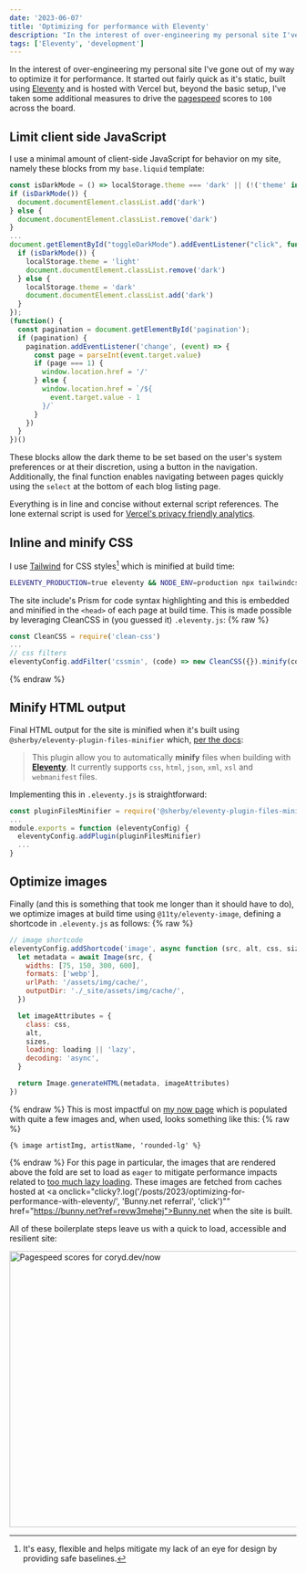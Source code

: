 ```yaml
---
date: '2023-06-07'
title: 'Optimizing for performance with Eleventy'
description: "In the interest of over-engineering my personal site I've gone out of my way to optimize it for performance."
tags: ['Eleventy', 'development']
---
```


In the interest of over-engineering my personal site I've gone out of my way to optimize it for performance. It started out fairly quick as it's static, built using [Eleventy](https://www.11ty.dev) and is hosted with Vercel but, beyond the basic setup, I've taken some additional measures to drive the [pagespeed](https://pagespeed.web.dev) scores to `100` across the board.<!-- excerpt -->

## Limit client side JavaScript

I use a minimal amount of client-side JavaScript for behavior on my site, namely these blocks from my `base.liquid` template:

```javascript
const isDarkMode = () => localStorage.theme === 'dark' || (!('theme' in localStorage) && window.matchMedia('(prefers-color-scheme: dark)').matches);
if (isDarkMode()) {
  document.documentElement.classList.add('dark')
} else {
  document.documentElement.classList.remove('dark')
}
...
document.getElementById("toggleDarkMode").addEventListener("click", function() {
  if (isDarkMode()) {
    localStorage.theme = 'light'
    document.documentElement.classList.remove('dark')
  } else {
    localStorage.theme = 'dark'
    document.documentElement.classList.add('dark')
  }
});
(function() {
  const pagination = document.getElementById('pagination');
  if (pagination) {
    pagination.addEventListener('change', (event) => {
      const page = parseInt(event.target.value)
      if (page === 1) {
        window.location.href = '/'
      } else {
        window.location.href = `/${
          event.target.value - 1
        }/`
      }
    })
  }
})()
```

These blocks allow the dark theme to be set based on the user's system preferences or at their discretion, using a button in the navigation. Additionally, the final function enables navigating between pages quickly using the `select` at the bottom of each blog listing page.

Everything is in line and concise without external script references. The lone external script is used for [Vercel's privacy friendly analytics](https://vercel.com/analytics).

## Inline and minify CSS

I use [Tailwind](https://tailwindcss.com) for CSS styles[^1] which is minified at build time:

```bash
ELEVENTY_PRODUCTION=true eleventy && NODE_ENV=production npx tailwindcss -i ./tailwind.css -c ./tailwind.config.js -o _site/assets/styles/tailwind.css --minify
```

The site include's Prism for code syntax highlighting and this is embedded and minified in the `<head>` of each page at build time. This is made possible by leveraging CleanCSS in (you guessed it) `.eleventy.js`:
{% raw %}

```javascript
const CleanCSS = require('clean-css')
...
// css filters
eleventyConfig.addFilter('cssmin', (code) => new CleanCSS({}).minify(code).styles)
```

{% endraw %}

## Minify HTML output

Final HTML output for the site is minified when it's built using `@sherby/eleventy-plugin-files-minifier` which, [per the docs](https://www.npmjs.com/package/@sherby/eleventy-plugin-files-minifier):

> This plugin allow you to automatically **minify** files when building with **[Eleventy](https://www.11ty.dev/)**. It currently supports `css`, `html`, `json`, `xml`, `xsl` and `webmanifest` files.

Implementing this in `.eleventy.js` is straightforward:

```javascript
const pluginFilesMinifier = require('@sherby/eleventy-plugin-files-minifier')
...
module.exports = function (eleventyConfig) {
  eleventyConfig.addPlugin(pluginFilesMinifier)
  ...
}
```

## Optimize images

Finally (and this is something that took me longer than it should have to do), we optimize images at build time using `@11ty/eleventy-image`, defining a shortcode in `.eleventy.js` as follows:
{% raw %}

```javascript
// image shortcode
eleventyConfig.addShortcode('image', async function (src, alt, css, sizes, loading) {
  let metadata = await Image(src, {
    widths: [75, 150, 300, 600],
    formats: ['webp'],
    urlPath: '/assets/img/cache/',
    outputDir: './_site/assets/img/cache/',
  })

  let imageAttributes = {
    class: css,
    alt,
    sizes,
    loading: loading || 'lazy',
    decoding: 'async',
  }

  return Image.generateHTML(metadata, imageAttributes)
})
```

{% endraw %}
This is most impactful on [my now page](https://coryd.dev/now) which is populated with quite a few images and, when used, looks something like this:
{% raw %}

```liquid
{% image artistImg, artistName, 'rounded-lg' %}
```

{% endraw %}
For this page in particular, the images that are rendered above the fold are set to load as `eager` to mitigate performance impacts related to [too much lazy loading](https://web.dev/lcp-lazy-loading/). These images are fetched from caches hosted at <a onclick="clicky?.log('/posts/2023/optimizing-for-performance-with-eleventy/', 'Bunny.net referral', 'click')"" href="https://bunny.net?ref=revw3mehej">Bunny.net</a> when the site is built.

All of these boilerplate steps leave us with a quick to load, accessible and resilient site:

<img src="https://coryd.dev/.netlify/images/?url=https://coryd.dev/media/blog/page-speed.jpg&w=1000&fm=webp&q=85" class="image-banner" alt="Pagespeed scores for coryd.dev/now" loading="lazy" decoding="async" width="1000" height="484" />

[^1]: It's easy, flexible and helps mitigate my lack of an eye for design by providing safe baselines.
